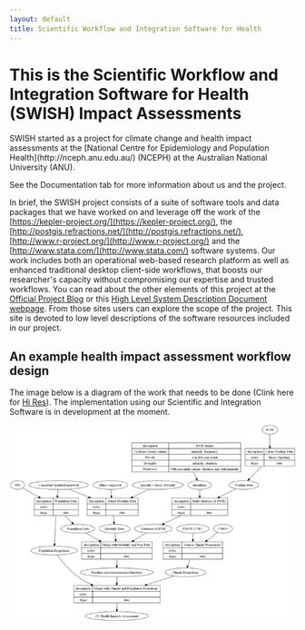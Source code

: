 ```yaml
---
layout: default
title: Scientific Workflow and Integration Software for Health
---
```


# This is the Scientific Workflow and Integration Software for Health (SWISH) Impact Assessments
<p></p>
SWISH started as a project for climate change and health impact assessments at the [National Centre for Epidemiology and Population Health](http://nceph.anu.edu.au/) (NCEPH) at the Australian National University (ANU).  

See the Documentation tab for more information about us and the project.

In brief, the SWISH project consists of a suite of software tools and data packages that we have worked on and leverage off the work of the [https://kepler-project.org/](https://kepler-project.org/), the [http://postgis.refractions.net/](http://postgis.refractions.net/), [http://www.r-project.org/](http://www.r-project.org/) and the [http://www.stata.com/](http://www.stata.com/) software systems. Our work includes both an operational web-based research platform as well as enhanced traditional desktop client-side workflows, that boosts our researcher's capacity without compromising our expertise and trusted workflows.  You can read about the other elements of this project at the [Official Project Blog](http://swish-climate-impact-assessment.blogspot.com.au/) or this [High Level System Description Document webpage](/HighLevelDescription.html).  From those sites users can explore the scope of the project. This site is devoted to low level descriptions of the software resources included in our project.

## An example health impact assessment workflow design
The image below is a diagram of the work that needs to be done (Clink here for [Hi Res](/images/Fig1HiRes.png)).  The implementation using our Scientific and Integration Software is in development at the moment.

![Fig1.png](/images/Fig1.png)
